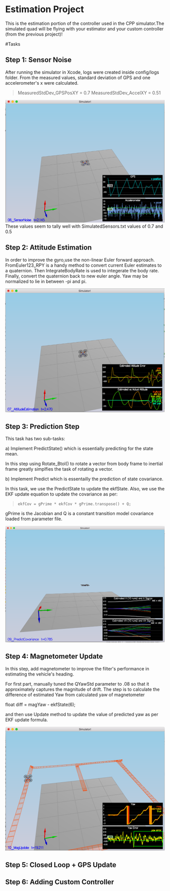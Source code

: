 # Estimation Project #

This is the estimation portion of the controller used in the CPP simulator.The simulated quad will be flying with your estimator and your custom controller (from the previous project)!

#Tasks

## Step 1: Sensor Noise

After running the simulator in Xcode, logs were created inside config/logs folder. From the measured values, standard deviation of GPS and one accelerometer's x were calculated. 

> MeasuredStdDev_GPSPosXY = 0.7
> MeasuredStdDev_AccelXY = 0.51

![Step 1](stddev.png)
These values seem to tally well with SimulatedSensors.txt values of 0.7 and 0.5




## Step 2: Attitude Estimation
In order to improve the gyro,use the non-linear Euler forward approach. FromEuler123_RPY is a handy method to convert current Euler estimates to a quaternion. Then IntegrateBodyRate is used to integerate the body rate. Finally, convert the quaternion back to new euler angle. Yaw may be normalized to lie in between -pi and pi. 

![Step 2](step2.png)


## Step 3: Prediction Step
 
This task has two sub-tasks:

a) Implement PredictState() which is essentially predicting for the state mean. 

   In this step using Rotate_BtoI() to rotate a vector from body frame to inertial frame  greatly simplfies the task of rotating a vector. 

b) Implement Predict which is essentailly the prediction of state covariance. 

   In this task, we use the PredictState to update the ekfState. Also, we use the EKF update equation to update the covariance as per:

>     ekfCov = gPrime * ekfCov * gPrime.transpose() + Q;
 
gPrime is the Jacobian and Q is a constant transition model covariance loaded from parameter file. 


![Step 3](step3.png)

## Step 4: Magnetometer Update

In this step, add magnetometer to improve the filter's performance in estimating the vehicle's heading. 

For first part, manually tuned the QYawStd parameter to .08 so that it approximately captures the magnitude of drift. 
The step is to calculate the difference of estimated Yaw from calculated yaw of magnetometer 

float diff = magYaw - ekfState(6);

and then use Update method to update the value of predicted yaw as per EKF update formula. 

![Step 4](step4.png)



## Step 5: Closed Loop + GPS Update
## Step 6: Adding Custom Controller






